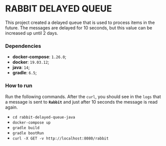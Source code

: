 # RABBIT DELAYED QUEUE

This project created a delayed queue that is used to process items in the future. The messages are delayed for 10 seconds, but this value can be increased up until 2 days.

### Dependencies

- **docker-compose**: `1.26.0`;
- **docker**: `19.03.12`;
- **java**: `14`;
- **gradle**: `6.5`;

### How to run

Run the following commands. After the `curl`, you should see in the `logs` that a message is sent to **`Rabbit`** and just after 10 seconds the message is read again.

- `cd rabbit-delayed-queue-java`
- `docker-compose up`
- `gradle build`
- `gradle bootRun`
- `curl -X GET -v http://localhost:8080/rabbit`